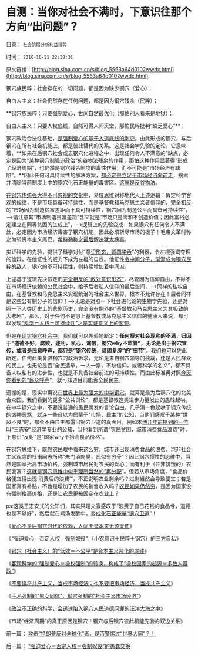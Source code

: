 # 自测：当你对社会不满时，下意识往那个方向“出问题”？

目录： `社会阶层分析利益博羿` 

时间： `2016-10-21 22:38:31` 

原文链接：[http://blog.sina.com.cn/s/blog_5563a64d0102wwdx.html](http://blog.sina.com.cn/s/blog_5563a64d0102wwdx.html)

钢穴族民粹：社会存在的一切问题，都是因为缺少钢穴（爱心）；

自由人主义：社会仍然存在任何问题，都是因为钢穴残余（民粹）；

**钢穴族民粹：只要强制爱心，世间自然最优化（那怕别人看来是地狱）；

自由人主义：只要人权底线，自然可得人间天堂，那怕民粹批判“缺乏爱心”**；

钢穴政治合法性基础，[是强制爱心的基于人道底线的剥夺](../../../2016/10/12/爱心是天使，“强制爱心”变魔鬼；撒旦同志本是爱心的天使长.md)。由此形成的钢穴，与后钢穴在所有社会机能上，都是彼此替代的关系。这是社会学先验的定论。它意味着，**如果在后钢穴社会或去钢穴化进程之中，出现任何令人不满意的“缺点，必定是因为“某种钢穴制强迫政治”的谷物法残余的作用，那怕这种作用显著得“形成了经济周期”，也仍然是钢穴残余制度的毒性作用，而不可能是“市场经济有缺陷”。**因此任何可具持续性的解决方案，[都必定是立足于市场经济向前走](../../../2016/7/2/“贫富差距扩大”是资本主义的功劳，社会主义的罪恶；.md)，搜索并清除当前制度上中的钢穴化石正能量的毒害区。[这就是反谷物法](../../../2016/7/10/“极简”才能“主义”，关键在“极简要点”.md)。

[在钢穴传统强大得不可忽视的文化中](../../../2016/10/4/对“科学＝人权”的迫害，本来就是钢穴传统的惯性.md)，易位思维对称地代入上述逻辑：假定科学客观的规律，不是市场具备可持续性，而是基督教和马克思主义者信仰的，完全相反的“市场因为制造贫富差距而不具可持续性，钢穴因为制造公平而具备可持续性”，——>请注意其“市场制造贫富差距”含义就是“市场只是零和不创造价值；因此富裕必定建立在同等贫困的生成上”，——>逻辑上的先验变成：如果钢穴有任何令人不满处，必定因为市场经济毒害了钢穴机能，因此必须斩尽市场的根子！毛帝文革时称之为斩资本主义尾巴，[希特勒称之最后解决犹太病毒](../../../2016/9/1/希特勒的反犹和种族主义.md)。

实证科学的先验，提供了科学对付“意[识形态，鹦鹉学舌](../../../2011/3/4/请把话说清楚！沟通科学不是万能的.md)”的利器，令左棍强词夺理的诡辩，在他证性的威力下成为左棍的自戕。他证性[令中间分子，渐渐成为钢穴民粹的敌](../../../2010/7/4/中庸之道“中间派”现象研讨目录集.md)人，钢穴的不可持续性，则持续增加着中间派。

上述基于逻辑先决假定而[完全相反的“敌对意识形态”](../../../2014/12/10/新自由主义和自由主义，自然法和普通法，互为敌对意识形态.md)，尽管因为信仰自由，不得不在市场经济依赖的公民社会中，给予后者私人信仰的最后空间，——>同样的私权自由，在基督教和马克思主义实现统治的社会主义世界，根本不允许存在！后者同样是这些公有制分子的信仰！——>无论是对照一下社会进化论的生物学先验，还是对照一下人类历史上的悲剧历史，完全没有例外的“基督教和马克思主义为其极致的大悲剧”，那么，对于任何不是患上基督教或马克思主义信仰的健康人来说，都可以发现[“科学＝人权＝可持续性”才是实证意义上的客观](../../../2016/10/3/世界上没有任何权力，来自于学术；.md)。

但是[在现实钢穴社会中](../../../2016/8/9/“去钢穴化”政策知易行难，戈尔巴乔夫的政治风险.md)，我们就可以先验地断定：**任何将对社会现实的不满，归因于“道德不好，腐败，逐利，私心，诚信，钢穴why不监管”，无论是出于钢穴宣传，或者是民意呼声，都只是“钢穴传统，顽固复辟”的“细节”**。我们也可以凭此断定，任何此类复辟钢穴的政治诉求，无论是来自钢穴领导的独裁，还是人民群众的民主，也无论是否“全民选举，一人一票，不缺信仰，或者科学的名义”，都不具备人权私有的进步性，也就是不具备社会前进的可持续性。而由此标准再对照[今天你看到的“民众呼声](../../../2016/8/27/美德”天使，如何让民粹魔法，变成了“极权魔鬼”？.md)”，就可知道目前能否全民民主。

遗憾的是，现实中甭说在[世界上最为强大的中华钢穴](../../../2016/8/21/“大钢穴，大势力，大资本”都支持威斯特法利亚－雅尔塔条约体系.md)，就算是最为后钢穴化的北美合众国，我们看到的更多“公共舆论”，都是基督教这类进步力量发出的愚昧起哄。在中华钢穴之中，不要说普通的愚民偶发的言论自由，几乎清一色起哄于钢穴传统的凶神恶煞，就连一些自以为启蒙于“市场，民主”的公知，当他们感叹于某种“世风不良”时，都会不由自主都露出钢穴卫道的真面目。例如本[博几年前提到的一位叫“王志安”经济学专业的公知](../../../2013/1/18/要废除行政垄断，但不要监管市场价格.md)，当他看到所谓“农民贫困，城市消费食品浪费”时，下意识“反射”是“国家why不抬高食品价格”。

在钢穴思维下，既然农民眼中看来这么穷，城市还出现消费食品的浪费，岂非社会主义观念的杜甫同志所称“朱门酒肉臭，民似有穷骨”？因此钢穴惯性的思维中，当然是国家抬高市场价格，强制城市居民对农民的爱心；而有利于（并非饥饿的）农民变富？[这就是钢穴思维中似乎理所当然的“再分配](../../../2013/5/16/李嘉图效应的逆定理；食品价廉物美，与服务业和就业的正相关.md)”。但若从市场角度，“食品价格便宜得出现‘消费后的浪费’”，不正说明农业剩余吗？过剩当然会导致便宜；若是国家真有补贴，不也是增加了农民的销售收入吗？[农民如果仍然穷](../../../2010/11/16/农产品涨1-消费价格涨100-，农民收入不会提高.md)，是因为国家没有强制抬高价格，还是让农民更被固定在农业上？

ps:这类王志安式的公知们，其实只是文盲感叹于“浪费了自已花钱的食品兮，道德也是不够好”，然后就在鸡汤发酵中，变[成化石正能量“钢穴卫道](../../../2011/7/13/粮食储备足够两年绝收；美国没本事饿死中国.md)”！

《[爱心不是后钢穴时代的依赖，人间天堂本来无须天使](../../../2016/10/13/爱心不是后钢穴时代的依赖，人间天堂本就无须天使；.md)》

《[“强迫爱心＝否定人权＝强制奴役”,](../../../2016/10/14/“强迫爱心＝否定人权＝强制奴役”的愚蠢交换.md)[（小农意识＋民粹＋钢穴）的三方自私](../../../2016/10/14/“强迫爱心＝否定人权＝强制奴役”的愚蠢交换.md)》

《[钢穴（社会主义）的“低效＝不公平”是资本主义恶化的底线](../../../2016/10/15/苏联钢穴的官僚主义和大饥荒，只是钢穴低效先验的后验；.md)》

《[客观科学的“强制爱心＝极权强制”的转换，构成了“极权国家的起源＝多数人暴政”](../../../2016/10/16/世界上没有多少人，真的喜欢极权主义；.md)》

《[不要误将共产主义，当成市场经济；也不要把市场经济，当成共产主义](../../../2016/10/17/不要把误将市场经济，当成共产主义的“提款机”；.md)》

《[手术强制的“男女同体”，钢穴强制的“社会主义市场经济”](../../../2016/10/18/市场经济与计划经济，运作机能严重冲突.md)》

《[政治不正确的科学，会迅速陷入钢穴人民道德问罪的汪洋大海之中](../../../2016/10/19/政治不正确的科学.md)》

《市场“经济周期”的真正原因是钢穴！钢穴与后钢穴彼此机能先验的双边关系》

前一篇： [攻击“特朗普反对全球化”者，是否警惕过“世界大同”？！](../../../2016/11/10/攻击“特朗普反对全球化”者，是否警惕过“世界大同”？！.md)

后一篇： [“强迫爱心＝否定人权＝强制奴役”的愚蠢交换](../../../2016/10/14/“强迫爱心＝否定人权＝强制奴役”的愚蠢交换.md)

